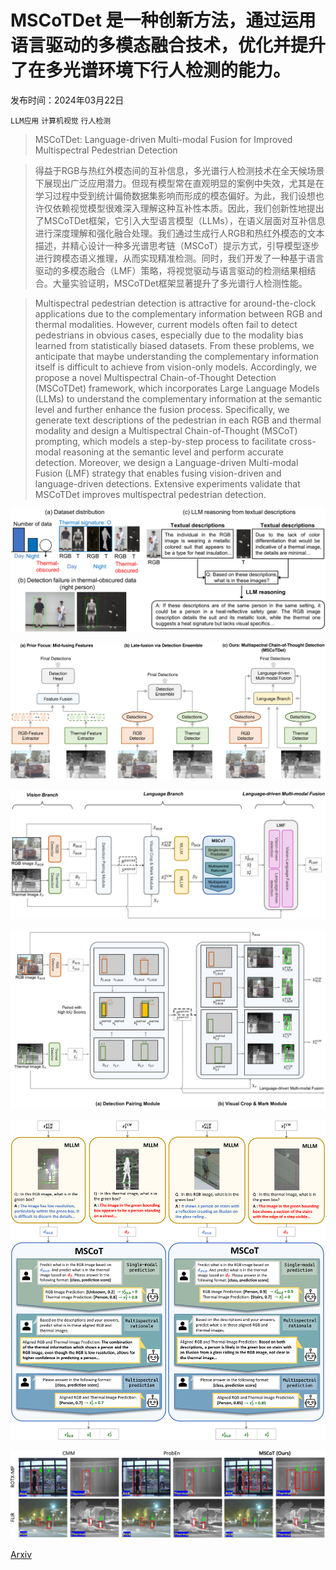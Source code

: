 # MSCoTDet 是一种创新方法，通过运用语言驱动的多模态融合技术，优化并提升了在多光谱环境下行人检测的能力。

发布时间：2024年03月22日

`LLM应用` `计算机视觉` `行人检测`

> MSCoTDet: Language-driven Multi-modal Fusion for Improved Multispectral Pedestrian Detection

> 得益于RGB与热红外模态间的互补信息，多光谱行人检测技术在全天候场景下展现出广泛应用潜力。但现有模型常在直观明显的案例中失效，尤其是在学习过程中受到统计偏倚数据集影响而形成的模态偏好。为此，我们设想也许仅依赖视觉模型很难深入理解这种互补性本质。因此，我们创新性地提出了MSCoTDet框架，它引入大型语言模型（LLMs），在语义层面对互补信息进行深度理解和强化融合处理。我们通过生成行人RGB和热红外模态的文本描述，并精心设计一种多光谱思考链（MSCoT）提示方式，引导模型逐步进行跨模态语义推理，从而实现精准检测。同时，我们开发了一种基于语言驱动的多模态融合（LMF）策略，将视觉驱动与语言驱动的检测结果相结合。大量实验证明，MSCoTDet框架显著提升了多光谱行人检测性能。

> Multispectral pedestrian detection is attractive for around-the-clock applications due to the complementary information between RGB and thermal modalities. However, current models often fail to detect pedestrians in obvious cases, especially due to the modality bias learned from statistically biased datasets. From these problems, we anticipate that maybe understanding the complementary information itself is difficult to achieve from vision-only models. Accordingly, we propose a novel Multispectral Chain-of-Thought Detection (MSCoTDet) framework, which incorporates Large Language Models (LLMs) to understand the complementary information at the semantic level and further enhance the fusion process. Specifically, we generate text descriptions of the pedestrian in each RGB and thermal modality and design a Multispectral Chain-of-Thought (MSCoT) prompting, which models a step-by-step process to facilitate cross-modal reasoning at the semantic level and perform accurate detection. Moreover, we design a Language-driven Multi-modal Fusion (LMF) strategy that enables fusing vision-driven and language-driven detections. Extensive experiments validate that MSCoTDet improves multispectral pedestrian detection.

![MSCoTDet 是一种创新方法，通过运用语言驱动的多模态融合技术，优化并提升了在多光谱环境下行人检测的能力。](../../../paper_images/2403.15209/x1.png)

![MSCoTDet 是一种创新方法，通过运用语言驱动的多模态融合技术，优化并提升了在多光谱环境下行人检测的能力。](../../../paper_images/2403.15209/x2.png)

![MSCoTDet 是一种创新方法，通过运用语言驱动的多模态融合技术，优化并提升了在多光谱环境下行人检测的能力。](../../../paper_images/2403.15209/x3.png)

![MSCoTDet 是一种创新方法，通过运用语言驱动的多模态融合技术，优化并提升了在多光谱环境下行人检测的能力。](../../../paper_images/2403.15209/x4.png)

![MSCoTDet 是一种创新方法，通过运用语言驱动的多模态融合技术，优化并提升了在多光谱环境下行人检测的能力。](../../../paper_images/2403.15209/x5.png)

![MSCoTDet 是一种创新方法，通过运用语言驱动的多模态融合技术，优化并提升了在多光谱环境下行人检测的能力。](../../../paper_images/2403.15209/x6.png)

[Arxiv](https://arxiv.org/abs/2403.15209)